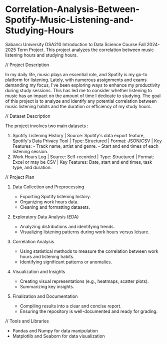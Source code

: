 # Correlation-Analysis-Between-Spotify-Music-Listening-and-Studying-Hours
Sabancı University DSA210 Introduction to Data Science Course Fall 2024-2025 Term Project. This project analyzes the correlation between music listening hours and studying hours. 

// Project Description

In my daily life, music plays an essential role, and Spotify is my go-to platform for listening. Lately, with numerous assignments and exams demanding my focus, I've been exploring ways to enhance my productivity during study sessions. This has led me to consider whether listening to music has an impact on the amount of time I dedicate to studying. The goal of this project is to analyze and identify any potential correlation between music listening habits and the duration or efficiency of my study hours.

// Dataset Description

The project involves two main datasets :

1) Spotify Listening History |
Source: Spotify's data export feature, Spotify's Data Privacy Tool | Type: Structured | Format: JSON/CSV | Key Features: - Track name, artist and genre.  - Start and end times of each listening session.
2) Work Hours Log |
Source: Self-recorded | Type: Structured | Format: Excel or may be CSV | Key Features: Date, start and end times, task type, and duration.


// Project Plan

1. Data Collection and Preprocessing
   - Exporting Spotify listening history.
   - Organizing work hours data.
   - Cleaning and formatting datasets.

2. Exploratory Data Analysis (EDA)
   - Analyzing distributions and identifying trends.
   - Visualizing listening patterns during work hours versus leisure.

3. Correlation Analysis
   - Using statistical methods to measure the correlation between work hours and listening habits.
   - Identifying significant patterns or anomalies.

4. Visualization and Insights
   - Creating visual representations (e.g., heatmaps, scatter plots).
   - Summarizing key insights.

5. Finalization and Documentation
   - Compiling results into a clear and concise report.
   - Ensuring the repository is well-documented and ready for grading.
     
// Tools and Libraries
   - Pandas and Numpy for data manipulation
   - Matplotlib and Seaborn for data visualization














































